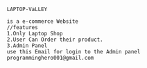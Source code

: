          LAPTOP-VaLLEY 

         is a e-commerce Website
         //features
         1.Only Laptop Shop
         2.User Can Order their product.
         3.Admin Panel
         use this Email for login to the Admin panel
         programminghero001@gmail.com
